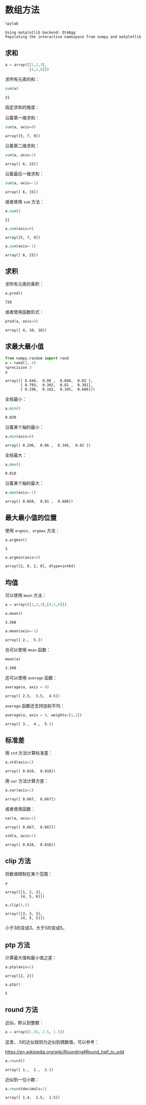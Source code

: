 # 数组方法


```python
%pylab
```

    Using matplotlib backend: Qt4Agg
    Populating the interactive namespace from numpy and matplotlib


## 求和


```python
a = array([[1,2,3], 
           [4,5,6]])
```

求所有元素的和：


```python
sum(a)
```




    21



指定求和的维度：

沿着第一维求和：


```python
sum(a, axis=0)
```




    array([5, 7, 9])



沿着第二维求和：


```python
sum(a, axis=1)
```




    array([ 6, 15])



沿着最后一维求和：


```python
sum(a, axis=-1)
```




    array([ 6, 15])



或者使用 `sum` 方法：


```python
a.sum()
```




    21




```python
a.sum(axis=0)
```




    array([5, 7, 9])




```python
a.sum(axis=-1)
```




    array([ 6, 15])



## 求积

求所有元素的乘积：


```python
a.prod()
```




    720



或者使用函数形式：


```python
prod(a, axis=0)
```




    array([ 4, 10, 18])



## 求最大最小值


```python
from numpy.random import rand
a = rand(3, 4)
%precision 3
a
```




    array([[ 0.444,  0.06 ,  0.668,  0.02 ],
           [ 0.793,  0.302,  0.81 ,  0.381],
           [ 0.296,  0.182,  0.345,  0.686]])



全局最小：


```python
a.min()
```




    0.020



沿着某个轴的最小：


```python
a.min(axis=0)
```




    array([ 0.296,  0.06 ,  0.345,  0.02 ])



全局最大：


```python
a.max()
```




    0.810



沿着某个轴的最大：


```python
a.max(axis=-1)
```




    array([ 0.668,  0.81 ,  0.686])



## 最大最小值的位置

使用 `argmin, argmax` 方法：


```python
a.argmin()
```




    3




```python
a.argmin(axis=0)
```




    array([2, 0, 2, 0], dtype=int64)



## 均值

可以使用 `mean` 方法：


```python
a = array([[1,2,3],[4,5,6]])
```


```python
a.mean()
```




    3.500




```python
a.mean(axis=-1)
```




    array([ 2.,  5.])



也可以使用 `mean` 函数：


```python
mean(a)
```




    3.500



还可以使用 `average` 函数：


```python
average(a, axis = 0)
```




    array([ 2.5,  3.5,  4.5])



`average` 函数还支持加权平均：


```python
average(a, axis = 0, weights=[1,2])
```




    array([ 3.,  4.,  5.])



## 标准差

用 `std` 方法计算标准差：


```python
a.std(axis=1)
```




    array([ 0.816,  0.816])



用 `var` 方法计算方差：


```python
a.var(axis=1)
```




    array([ 0.667,  0.667])



或者使用函数：


```python
var(a, axis=1)
```




    array([ 0.667,  0.667])




```python
std(a, axis=1)
```




    array([ 0.816,  0.816])



## clip 方法

将数值限制在某个范围：


```python
a
```




    array([[1, 2, 3],
           [4, 5, 6]])




```python
a.clip(3,5)
```




    array([[3, 3, 3],
           [4, 5, 5]])



小于3的变成3，大于5的变成5。

## ptp 方法

计算最大值和最小值之差：


```python
a.ptp(axis=1)
```




    array([2, 2])




```python
a.ptp()
```




    5



## round 方法

近似，默认到整数：


```python
a = array([1.35, 2.5, 1.5])
```

这里，.5的近似规则为近似到偶数值，可以参考：

https://en.wikipedia.org/wiki/Rounding#Round_half_to_odd


```python
a.round()
```




    array([ 1.,  2.,  2.])



近似到一位小数：


```python
a.round(decimals=1)
```




    array([ 1.4,  2.5,  1.5])


